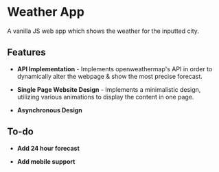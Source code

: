 # Weather App

A vanilla JS web app which shows the weather for the inputted city.

## Features

* __API Implementation__ - Implements openweathermap's API in order to dynamically alter the webpage & show the most precise forecast.

* __Single Page Website Design__ - Implements a minimalistic design, utilizing various animations to display the content in one page.

* __Asynchronous Design__

## To-do

* __Add 24 hour forecast__

* __Add mobile support__
